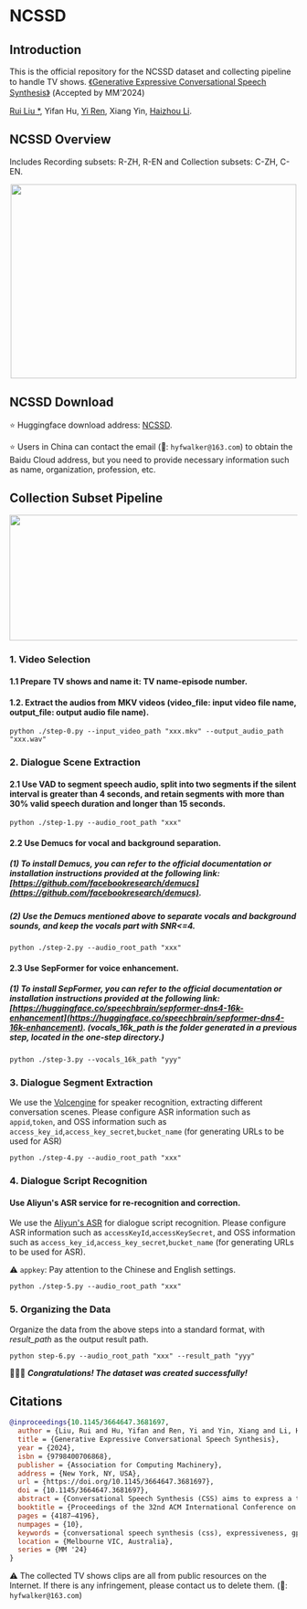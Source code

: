 # NCSSD
## Introduction

This is the official repository for the NCSSD dataset and collecting pipeline to handle TV shows. [《Generative Expressive Conversational Speech Synthesis》](https://arxiv.org/pdf/2407.21491)
 (Accepted by MM'2024)

[Rui Liu *](https://ttslr.github.io/), Yifan Hu, [Yi Ren](https://rayeren.github.io/), Xiang Yin, [Haizhou Li](https://colips.org/~eleliha/).

## NCSSD Overview 
Includes Recording subsets: R-ZH, R-EN and Collection subsets: C-ZH, C-EN.
<div align=center><img width="500" height="340" src="image-1.png"/></div>

## NCSSD Download
⭐ Huggingface download address: [NCSSD](https://huggingface.co/datasets/walkerhyf/NCSSD).

⭐ Users in China can contact the email (📧: ``hyfwalker@163.com``) to obtain the Baidu Cloud address, but you need to provide necessary information such as name, organization, profession, etc.

<!-- GPT-Talker的爬取数据流程 -->

## Collection Subset Pipeline
<div align=center><img width="800" height="220" src="image.png"/></div>

<!-- 0. 搜集的视频+统一名称 -->
### 1. Video Selection
#### 1.1 Prepare TV shows and name it: **TV name-episode number**.

#### 1.2. Extract the audios from MKV videos (video_file: input video file name, output_file: output audio file name).
```
python ./step-0.py --input_video_path "xxx.mkv" --output_audio_path "xxx.wav"
```

<!-- Dialogue Scene Extraction -->
### 2. Dialogue Scene Extraction
#### 2.1 Use VAD to segment speech audio, split into two segments if the silent interval is greater than 4 seconds, and retain segments with more than 30% valid speech duration and longer than 15 seconds.
```
python ./step-1.py --audio_root_path "xxx"
```

<!-- Demucs -->
#### 2.2 Use Demucs for vocal and background separation.
##### (1) To install Demucs, you can refer to the official documentation or installation instructions provided at the following link: [https://github.com/facebookresearch/demucs](https://github.com/facebookresearch/demucs). 

##### (2) Use the Demucs mentioned above to separate vocals and background sounds, and keep the vocals part with SNR<=4.
```
python ./step-2.py --audio_root_path "xxx"
```

<!-- sepformer -->
#### 2.3 Use SepFormer for voice enhancement.
##### (1) To install SepFormer, you can refer to the official documentation or installation instructions provided at the following link: [https://huggingface.co/speechbrain/sepformer-dns4-16k-enhancement](https://huggingface.co/speechbrain/sepformer-dns4-16k-enhancement). (*vocals_16k_path* is the folder generated in a previous step, located in the **one-step** directory.)
```
python ./step-3.py --vocals_16k_path "yyy"
```

<!-- Speaker -->
### 3. Dialogue Segment Extraction
We use the [Volcengine](https://console.volcengine.com/speech/app) for speaker recognition, extracting different conversation scenes. Please configure ASR information such as ``appid``,``token``, and OSS information such as ``access_key_id``,``access_key_secret``,``bucket_name`` (for generating URLs to be used for ASR)
```
python ./step-4.py --audio_root_path "xxx"
```



### 4. Dialogue Script Recognition
#### Use Aliyun's ASR service for re-recognition and correction.

We use the [Aliyun's ASR](https://ai.aliyun.com/nls/filetrans?spm=5176.28508143.nav-v2-dropdown-menu-0.d_main_9_1_1_1.5421154aIHmaWo&scm=20140722.X_data-b7a761a1c730419a6c79._.V_1) for dialogue script recognition. Please configure ASR information such as ``accessKeyId``,``accessKeySecret``, and OSS information such as ``access_key_id``,``access_key_secret``,``bucket_name`` (for generating URLs to be used for ASR). 

⚠ ``appkey``: Pay attention to the Chinese and English settings.

```
python ./step-5.py --audio_root_path "xxx"
```


### 5. Organizing the Data
Organize the data from the above steps into a standard format, with *result_path* as the output result path.
```
python step-6.py --audio_root_path "xxx" --result_path "yyy"
```


🎉🎉🎉 ***Congratulations! The dataset was created successfully!***

## Citations

```bibtex
@inproceedings{10.1145/3664647.3681697,
  author = {Liu, Rui and Hu, Yifan and Ren, Yi and Yin, Xiang and Li, Haizhou},
  title = {Generative Expressive Conversational Speech Synthesis},
  year = {2024},
  isbn = {9798400706868},
  publisher = {Association for Computing Machinery},
  address = {New York, NY, USA},
  url = {https://doi.org/10.1145/3664647.3681697},
  doi = {10.1145/3664647.3681697},
  abstract = {Conversational Speech Synthesis (CSS) aims to express a target utterance with the proper speaking style in a user-agent conversation setting. Existing CSS methods employ effective multi-modal context modeling techniques to achieve empathy understanding and expression. However, they often need to design complex network architectures and meticulously optimize the modules within them. In addition, due to the limitations of small-scale datasets containing scripted recording styles, they often fail to simulate real natural conversational styles. To address the above issues, we propose a novel generative expressive CSS system, termed GPT-Talker.We transform the multimodal information of the multi-turn dialogue history into discrete token sequences and seamlessly integrate them to form a comprehensive user-agent dialogue context. Leveraging the power of GPT, we predict the token sequence, that includes both semantic and style knowledge, of response for the agent. After that, the expressive conversational speech is synthesized by the conversation-enriched VITS to deliver feedback to the user.Furthermore, we propose a large-scale Natural CSS Dataset called NCSSD, that includes both naturally recorded conversational speech in improvised styles and dialogues extracted from TV shows. It encompasses both Chinese and English languages, with a total duration of 236 hours. We conducted comprehensive experiments on the reliability of the NCSSD and the effectiveness of our GPT-Talker. Both subjective and objective evaluations demonstrate that our model outperforms other state-of-the-art CSS systems significantly in terms of naturalness and expressiveness. The Code, Dataset, and Pre-trained Model are available at: https://github.com/AI-S2-Lab/GPT-Talker.},
  booktitle = {Proceedings of the 32nd ACM International Conference on Multimedia},
  pages = {4187–4196},
  numpages = {10},
  keywords = {conversational speech synthesis (css), expressiveness, gpt, user-agent conversation},
  location = {Melbourne VIC, Australia},
  series = {MM '24}
}
```


⚠ The collected TV shows clips are all from public resources on the Internet. If there is any infringement, please contact us to delete them. (📧: ``hyfwalker@163.com``)






